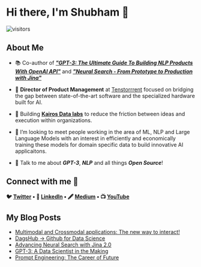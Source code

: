 <h1> Hi there, I'm Shubham 👋 </h1>
<p align='center'>

![visitors](https://visitor-badge.glitch.me/badge?page_id=Shubhamsaboo.Shubhamsaboo)

<h2> About Me </h2>

- 📚 Co-author of _**["GPT-3: The Ultimate Guide To Building NLP Products With OpenAI API"](https://www.amazon.com/GPT-3-Ultimate-Building-Products-OpenAI/dp/1805125222/ref=sr_1_9?keywords=gpt3&qid=1676714335&sr=8-9)**_ and _**["Neural Search - From Prototype to Production with Jina"](https://www.amazon.com/Neural-Search-Prototype-Production-learning-powered-dp-1801816824/dp/1801816824/ref=mt_other?_encoding=UTF8&me=&qid=1665648486)**_

- 🥑 **Director of Product Management** at [Tenstorrrent](https://tenstorrent.com/) focused on bridging the gap between state-of-the-art software and the specialized hardware built for AI. 

- 🔭 Building **[Kairos Data labs](https://www.linkedin.com/company/kairos-data-labs)** to reduce the friction between ideas and execution within organizations.

- 🌱 I’m looking to meet people working in the area of ML, NLP and Large Language Models with an interest in efficiently and economically training these models for domain specific data to build innovative AI applicaitons.

- 💬 Talk to me about **_GPT-3_**, **_NLP_** and all things **_Open Source_**! 


<h2> Connect with me 🤝 </h2>
<p align="center">
<strong>

🐦 [Twitter](http://www.twitter.com/Saboo_Shubham_) • 💼 [LinkedIn](https://www.linkedin.com/in/shubhamsaboo/) • 🖋️ [Medium](https://shubhamsaboo111.medium.com/) •  📺 [YouTube](https://www.youtube.com/channel/UCWRXc4CeXy5f0dQdJ2XWliw)

</strong>
</p>

<h2> My Blog Posts </h2>

<!-- BLOG-POST-LIST:START -->
- [Multimodal and Crossmodal applications: The new way to interact!](https://medium.com/jina-ai/multimodal-and-crossmodal-applications-the-new-way-to-interact-d73d3e932990)
- [DagsHub → Github for Data Science](https://pub.towardsai.net/dagshub-github-for-data-science-92e77adbc9a3?source=rss-5a7cdb63bae------2)
- [Advancing Neural Search with Jina 2.0](https://pub.towardsai.net/advancing-neural-search-with-jina-2-0-bb9c12c574c0?source=rss-5a7cdb63bae------2)
- [GPT-3: A Data Scientist in the Making](https://pub.towardsai.net/gpt-3-a-data-scientist-in-making-4e6fe4abe0c4?source=rss-5a7cdb63bae------2)
- [Prompt Engineering: The Career of Future](https://medium.com/nerd-for-tech/prompt-engineering-the-career-of-future-2fb93f90f117?source=rss-5a7cdb63bae------2)
<!-- BLOG-POST-LIST:END -->

